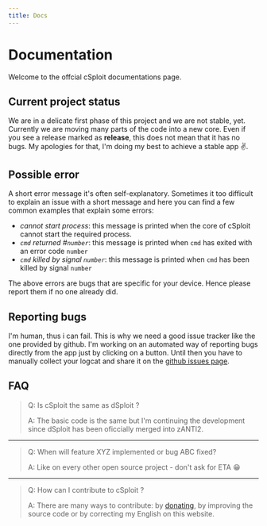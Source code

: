 ```yaml
---
title: Docs
---
```


# Documentation

Welcome to the offcial cSploit documentations page.

## Current project status

We are in a delicate first phase of this project and we are not stable, yet. Currently we are moving many parts of the code into a new core.
Even if you see a release marked as __release__, this does not mean that it has no bugs.
My apologies for that, I'm doing my best to achieve a stable app :v:.

## Possible error

A short error message it's often self-explanatory. Sometimes it too difficult to explain an issue with a short message and here you can find a few common examples that explain some errors:

  - _cannot start process_: this message is printed when the core of cSploit cannot start the required process.
  - _`cmd` returned #`number`_: this message is printed when `cmd` has exited with an error code `number`
  - _`cmd` killed by signal `number`_: this message is printed when `cmd` has been killed by signal `number`

The above errors are bugs that are specific for your device. Hence please report them if no one already did.

## Reporting bugs

I'm human, thus i can fail. This is why we need a good issue tracker like the one provided by github.
I'm working on an automated way of reporting bugs directly from the app just by clicking on a button. Until then you have to manually collect your logcat and share it on the [github issues page](https://github.com/cSploit/android/issues).

## FAQ

> Q: Is cSploit the same as dSploit ?
> 
> A: The basic code is the same but I'm continuing the development since dSploit has been oficcially merged into zANTI2.

-----

> Q: When will feature XYZ implemented or bug ABC fixed?
> 
> A: Like on every other open source project - don't ask for ETA :grin:

-----

> Q: How can I contribute to cSploit ?
> 
> A: There are many ways to contribute: by [donating](http://www.csploit.org/donate.html), by improving the source code or by correcting my English on this website.
